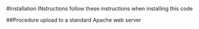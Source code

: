 #Installation INstructions
follow these instructions when installing this code

##Procedure
upload to a standard Apache web server


